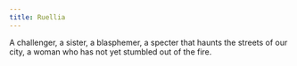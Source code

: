 ```yaml
---
title: Ruellia
---
```


A challenger, a sister, a blasphemer, a specter that haunts the streets of our city, a
woman who has not yet stumbled out of the fire. 